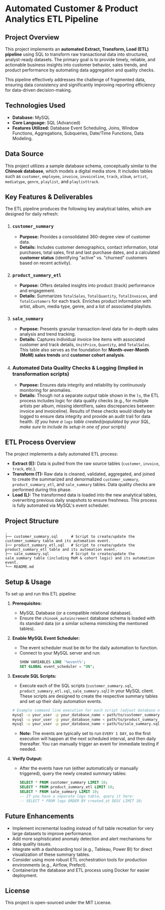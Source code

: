 # Automated Customer & Product Analytics ETL Pipeline

## Project Overview

This project implements an **automated Extract, Transform, Load (ETL) pipeline** using SQL to transform raw transactional data into structured, analyst-ready datasets. The primary goal is to provide timely, reliable, and actionable business insights into customer behavior, sales trends, and product performance by automating data aggregation and quality checks.

This pipeline effectively addresses the challenge of fragmented data, ensuring data consistency and significantly improving reporting efficiency for data-driven decision-making.

## Technologies Used

* **Database:** MySQL
* **Core Language:** SQL (Advanced)
* **Features Utilized:** Database Event Scheduling, Joins, Window Functions, Aggregations, Subqueries, Date/Time Functions, Data Modeling.

## Data Source

This project utilizes a sample database schema, conceptually similar to the **Chinook database**, which models a digital media store. It includes tables such as `customer`, `employee`, `invoice`, `invoiceline`, `track`, `album`, `artist`, `mediatype`, `genre`, `playlist`, and `playlisttrack`.

## Key Features & Deliverables

The ETL pipeline produces the following key analytical tables, which are designed for daily refresh:

1.  ### `customer_summary`
    * **Purpose:** Provides a consolidated 360-degree view of customer data.
    * **Details:** Includes customer demographics, contact information, total purchases, total sales, first and last purchase dates, and a calculated **customer status** (identifying "active" vs. "churned" customers based on recent activity).

2.  ### `product_summary_etl`
    * **Purpose:** Offers detailed insights into product (track) performance and engagement.
    * **Details:** Summarizes `TotalSales`, `TotalQuantity`, `TotalInvoices`, and `TotalCustomers` for each track. Enriches product information with artist, album, media type, genre, and a list of associated playlists.

3.  ### `sale_summary`
    * **Purpose:** Presents granular transaction-level data for in-depth sales analysis and trend tracking.
    * **Details:** Captures individual invoice line items with associated customer and track details, `UnitPrice`, `Quantity`, and `TotalSales`. This table also serves as the foundation for **Month-over-Month (MoM) sales trends** and **customer cohort analysis**.

4.  ### Automated Data Quality Checks & Logging (Implied in transformation scripts)
    * **Purpose:** Ensures data integrity and reliability by continuously monitoring for anomalies.
    * **Details:** Though not a separate output table shown in the `ls`, the ETL process includes logic for data quality checks (e.g., for multiple artists per album, missing identifiers, sales discrepancies between invoice and invoiceline). Results of these checks would ideally be logged to ensure data integrity and provide an audit trail for data health. *(If you have a `logs` table created/populated by your SQL, make sure to include its setup in one of your scripts)*

## ETL Process Overview

The project implements a daily automated ETL process:

* **Extract (E):** Data is pulled from the raw source tables (`customer`, `invoice`, `track`, etc.).
* **Transform (T):** Raw data is cleaned, validated, aggregated, and joined to create the summarized and denormalized `customer_summary`, `product_summary_etl`, and `sale_summary` tables. Data quality checks are performed during this phase.
* **Load (L):** The transformed data is loaded into the new analytical tables, overwriting previous daily snapshots to ensure freshness. This process is fully automated via MySQL's event scheduler.

## Project Structure

```
.
├── customer_summary.sql      # Script to create/update the customer_summary table and its automation event.
├── product_summary_etl.sql   # Script to create/update the product_summary_etl table and its automation event.
├── sale_summary.sql          # Script to create/update the sale_summary table (including MoM & cohort logic) and its automation event.
└── README.md
```

## Setup & Usage

To set up and run this ETL pipeline:

1.  **Prerequisites:**
    * MySQL Database (or a compatible relational database).
    * Ensure the `chinook_autoincrement` database schema is loaded with its standard data (or a similar schema mimicking the mentioned tables).

2.  **Enable MySQL Event Scheduler:**
    * The event scheduler must be `ON` for the daily automation to function.
    * Connect to your MySQL server and run:
        ```sql
        SHOW VARIABLES LIKE '%event%';
        SET GLOBAL event_scheduler = "ON";
        ```

3.  **Execute SQL Scripts:**
    * Execute each of the SQL scripts (`customer_summary.sql`, `product_summary_etl.sql`, `sale_summary.sql`) in your MySQL client. These scripts are designed to create the respective summary tables and set up their daily automation events.

    ```bash
    # Example command line execution for each script (adjust database name and path as needed)
    mysql -u your_user -p your_database_name < path/to/customer_summary.sql
    mysql -u your_user -p your_database_name < path/to/product_summary_etl.sql
    mysql -u your_user -p your_database_name < path/to/sale_summary.sql
    ```
    * **Note:** The events are typically set to run `EVERY 1 DAY`, so the first execution will happen at the next scheduled interval, and then daily thereafter. You can manually trigger an event for immediate testing if needed.

4.  **Verify Output:**
    * After the events have run (either automatically or manually triggered), query the newly created summary tables:
        ```sql
        SELECT * FROM customer_summary LIMIT 10;
        SELECT * FROM product_summary_etl LIMIT 10;
        SELECT * FROM sale_summary LIMIT 10;
        -- If you have a separate logs table, query it here:
        -- SELECT * FROM logs ORDER BY created_at DESC LIMIT 10;
        ```

## Future Enhancements

* Implement incremental loading instead of full table recreation for very large datasets to improve performance.
* Add more sophisticated anomaly detection and alert mechanisms for data quality issues.
* Integrate with a dashboarding tool (e.g., Tableau, Power BI) for direct visualization of these summary tables.
* Consider using more robust ETL orchestration tools for production environments (e.g., Airflow, Prefect).
* Containerize the database and ETL process using Docker for easier deployment.

## License

This project is open-sourced under the MIT License.
